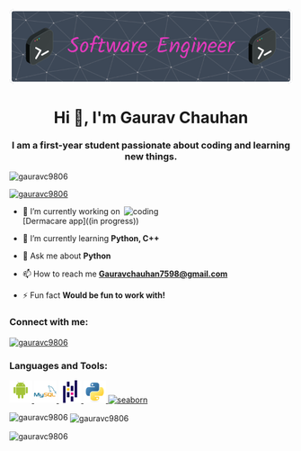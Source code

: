 ![logo](https://github.com/GauravC9806/GauravC9806/blob/main/github-header-image%20(1).png)


<h1 align="center">Hi 👋, I'm Gaurav Chauhan</h1>
<h3 align="center">I am a first-year student passionate about coding and learning new things.</h3>

<p align="left"> <img src="https://komarev.com/ghpvc/?username=gauravc9806&label=Profile%20views&color=0e75b6&style=flat" alt="gauravc9806" /> </p>

<p align="left"> <a href="https://github.com/ryo-ma/github-profile-trophy"><img src="https://github-profile-trophy.vercel.app/?username=gauravc9806" alt="gauravc9806" /></a> </p>

<img align="right" alt="coding" width=300 boder-radius=10 src="https://tenor.com/bRTDJ.gif">

- 🔭 I’m currently working on [Dermacare app]((in progress))

- 🌱 I’m currently learning **Python, C++**

- 💬 Ask me about **Python**

- 📫 How to reach me **Gauravchauhan7598@gmail.com**

- ⚡ Fun fact **Would be fun to work with!**

<h3 align="left">Connect with me:</h3>
<p align="left">
<a href="https://kaggle.com/gauravc9806" target="blank"><img align="center" src="https://raw.githubusercontent.com/rahuldkjain/github-profile-readme-generator/master/src/images/icons/Social/kaggle.svg" alt="gauravc9806" height="30" width="40" /></a>
</p>

<h3 align="left">Languages and Tools:</h3>
<p align="left"> <a href="https://developer.android.com" target="_blank" rel="noreferrer"> <img src="https://raw.githubusercontent.com/devicons/devicon/master/icons/android/android-original-wordmark.svg" alt="android" width="40" height="40"/> </a> <a href="https://www.mysql.com/" target="_blank" rel="noreferrer"> <img src="https://raw.githubusercontent.com/devicons/devicon/master/icons/mysql/mysql-original-wordmark.svg" alt="mysql" width="40" height="40"/> </a> <a href="https://pandas.pydata.org/" target="_blank" rel="noreferrer"> <img src="https://raw.githubusercontent.com/devicons/devicon/2ae2a900d2f041da66e950e4d48052658d850630/icons/pandas/pandas-original.svg" alt="pandas" width="40" height="40"/> </a> <a href="https://www.python.org" target="_blank" rel="noreferrer"> <img src="https://raw.githubusercontent.com/devicons/devicon/master/icons/python/python-original.svg" alt="python" width="40" height="40"/> </a> <a href="https://seaborn.pydata.org/" target="_blank" rel="noreferrer"> <img src="https://seaborn.pydata.org/_images/logo-mark-lightbg.svg" alt="seaborn" width="40" height="40"/> </a> </p>

<p><img align="left" src="https://github-readme-stats.vercel.app/api/top-langs?username=gauravc9806&show_icons=true&locale=en&layout=compact" alt="gauravc9806" /></p>

<p>&nbsp;<img align="center" src="https://github-readme-stats.vercel.app/api?username=gauravc9806&show_icons=true&locale=en" alt="gauravc9806" /></p>

<p><img align="center" src="https://github-readme-streak-stats.herokuapp.com/?user=gauravc9806&" alt="gauravc9806" /></p>
